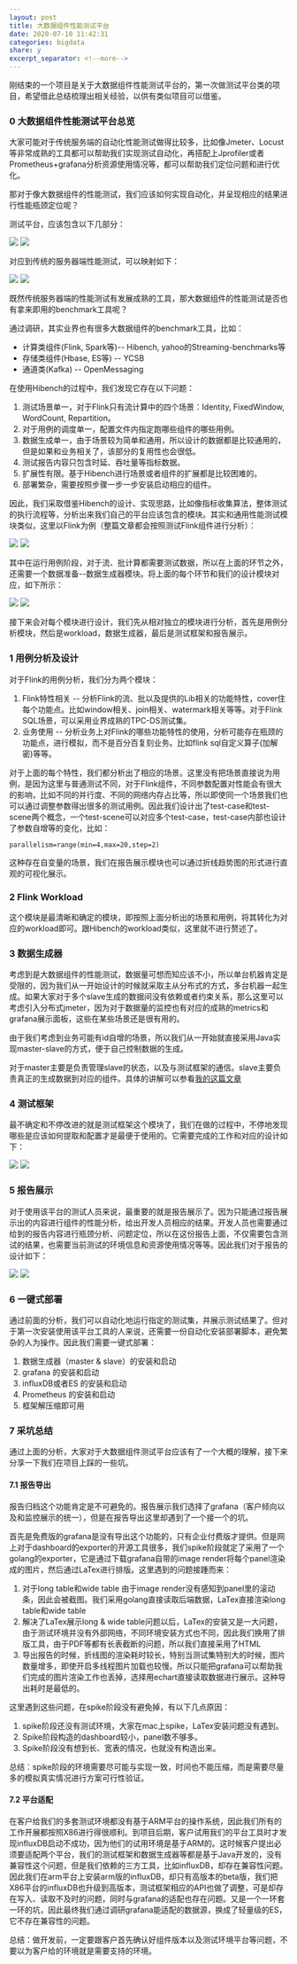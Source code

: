 ```yaml
---
layout: post
title: 大数据组件性能测试平台
date: 2020-07-10 11:42:31
categories: bigdata
share: y
excerpt_separator: <!--more-->
---
```

	
	
<!--more-->
	
刚结束的一个项目是关于大数据组件性能测试平台的，第一次做测试平台类的项目，希望借此总结梳理出相关经验，以供有类似项目可以借鉴。

### 0 大数据组件性能测试平台总览

大家可能对于传统服务端的自动化性能测试做得比较多，比如像Jmeter、Locust等非常成熟的工具都可以帮助我们实现测试自动化，再搭配上Jprofiler或者Prometheus+grafana分析资源使用情况等，都可以帮助我们定位问题和进行优化。

那对于像大数据组件的性能测试，我们应该如何实现自动化，并呈现相应的结果进行性能瓶颈定位呢？

测试平台，应该包含以下几部分：

![](../images/test-framework1.png)
![](/images/test-framework1.png)

对应到传统的服务器端性能测试，可以映射如下：

![](../images/test-framework2.png)
![](/images/test-framework2.png)

既然传统服务器端的性能测试有发展成熟的工具，那大数据组件的性能测试是否也有拿来即用的benchmark工具呢？

通过调研，其实业界也有很多大数据组件的benchmark工具，比如：

- 计算类组件(Flink, Spark等)-- Hibench, yahoo的Streaming-benchmarks等
- 存储类组件(Hbase, ES等) -- YCSB
- 通道类(Kafka) -- OpenMessaging

在使用Hibench的过程中，我们发现它存在以下问题：

1. 测试场景单一，对于Flink只有流计算中的四个场景：Identity, FixedWindow, WordCount, Repartition。
2. 对于用例的调度单一，配置文件内指定跑哪些组件的哪些用例。
3. 数据生成单一，由于场景较为简单和通用，所以设计的数据都是比较通用的，但是如果和业务相关了，该部分的复用性也会很低。
4. 测试报告内容只包含时延、吞吐量等指标数据。
5. 扩展性有限。基于Hibench进行场景或者组件的扩展都是比较困难的。
6. 部署繁杂，需要按照步骤一步一步安装启动相应的组件。

因此，我们采取借鉴Hibench的设计、实现思路，比如像指标收集算法，整体测试的执行流程等，分析出来我们自己的平台应该包含的模块。其实和通用性能测试模块类似，这里以Flink为例（整篇文章都会按照测试Flink组件进行分析）：

![](../images/test-framework3.png)
![](/images/test-framework3.png)

其中在运行用例阶段，对于流、批计算都需要测试数据，所以在上面的环节之外，还需要一个数据准备--数据生成器模块。将上面的每个环节和我们的设计模块对应，如下所示：

![](../images/test-framework4.png)
![](/images/test-framework4.png)


接下来会对每个模块进行设计，我们先从相对独立的模块进行分析，首先是用例分析模块，然后是workload，数据生成器，最后是测试框架和报告展示。

### 1 用例分析及设计

对于Flink的用例分析，我们分为两个模块：

1. Flink特性相关 -- 分析Flink的流、批以及提供的Lib相关的功能特性，cover住每个功能点。比如window相关、join相关、watermark相关等等。对于Flink SQL场景，可以采用业界成熟的TPC-DS测试集。
2. 业务使用 -- 分析业务上对Flink的哪些功能特性的使用，分析可能存在瓶颈的功能点，进行模拟，而不是百分百复刻业务。比如flink sql自定义算子(加解密)等等。

对于上面的每个特性，我们都分析出了相应的场景。这里没有把场景直接说为用例，是因为这里与普通测试不同，对于Flink组件，不同参数配置对性能会有很大的影响，比如不同的并行度、不同的网络内存占比等，所以即使同一个场景我们也可以通过调整参数得出很多的测试用例。因此我们设计出了test-case和test-scene两个概念，一个test-scene可以对应多个test-case，test-case内部也设计了参数自增等的变化，比如：

`parallelism=range(min=4,max=20,step=2)`

这种存在自变量的场景，我们在报告展示模块也可以通过折线趋势图的形式进行直观的可视化展示。

### 2 Flink Workload

这个模块是最清晰和确定的模块，即按照上面分析出的场景和用例，将其转化为对应的workload即可。跟Hibench的workload类似，这里就不进行赘述了。

### 3 数据生成器

考虑到是大数据组件的性能测试，数据量可想而知应该不小，所以单台机器肯定是受限的，因为我们从一开始设计的时候就采取主从分布式的方式，多台机器一起生成。如果大家对于多个slave生成的数据间没有依赖或者约束关系，那么这里可以考虑引入分布式jmeter，因为对于数据量的监控也有对应的成熟的metrics和grafana展示面板，这些在某些场景还是很有用的。

由于我们考虑到业务可能有id自增的场景，所以我们从一开始就直接采用Java实现master-slave的方式，便于自己控制数据的生成。

对于master主要是负责管理slave的状态，以及与测试框架的通信。slave主要负责真正的生成数据到对应的组件。具体的讲解可以参看[我的这篇文章](https://466300750.github.io/multi-thread/2020/06/09/%E6%95%B0%E6%8D%AE%E7%94%9F%E6%88%90%E5%99%A8%E4%BD%BF%E7%94%A8disruptor%E5%AE%9E%E7%8E%B0/)

### 4 测试框架

最不确定和不停改进的就是测试框架这个模块了，我们在做的过程中，不停地发现哪些是应该如何提取和配置才是最便于使用的。它需要完成的工作和对应的设计如下：

![](../images/test-framework5.png)
![](/images/test-framework5.png)

### 5 报告展示

对于使用该平台的测试人员来说，最重要的就是报告展示了。因为只能通过报告展示出的内容进行组件的性能分析，给出开发人员相应的结果。开发人员也需要通过给到的报告内容进行瓶颈分析、问题定位，所以在这份报告上面，不仅需要包含测试的结果，也需要当前测试的环境信息和资源使用情况等等。因此我们对于报告的设计如下：

![](../images/test-framework6.png)
![](/images/test-framework6.png)

### 6 一键式部署

通过前面的分析，我们可以自动化地运行指定的测试集，并展示测试结果了。但对于第一次安装使用该平台工具的人来说，还需要一份自动化安装部署脚本，避免繁杂的人为操作。因此我们需要一键式部署：

1. 数据生成器（master & slave）的安装和启动
2. grafana 的安装和启动
3. influxDB或者ES 的安装和启动
4. Prometheus 的安装和启动
5. 框架解压缩即可用

### 7 采坑总结

通过上面的分析，大家对于大数据组件测试平台应该有了一个大概的理解，接下来分享一下我们在项目上踩的一些坑。

#### 7.1 报告导出

报告归档这个功能肯定是不可避免的。报告展示我们选择了grafana（客户倾向以及和监控展示的统一），但是在报告导出这里却遇到了一个接一个的坑。

首先是免费版的grafana是没有导出这个功能的，只有企业付费版才提供。但是网上对于dashboard的exporter的开源工具很多，我们spike阶段就定了采用了一个golang的exporter，它是通过下载grafana自带的image render将每个panel渲染成的图片，然后通过LaTex进行排版。这里遇到的问题接踵而来：
1. 对于long table和wide table 由于image render没有感知到panel里的滚动条，因此会被截图。我们采用golang直接读取后端数据，LaTex直接渲染long table和wide table
2. 解决了LaTex展示long & wide table问题以后，LaTex的安装又是一大问题，由于测试环境并没有外部网络，不同环境安装方式也不同，因此我们换用了排版工具，由于PDF等都有长表截断的问题，所以我们直接采用了HTML
3. 导出报告的时候，折线图的渲染耗时较长，特别当测试集特别大的时候，图片数量增多，即使开启多线程图片加载也较慢。所以只能把grafana可以帮助我们完成的图片渲染工作也丢掉，选择用echart直接读取数据进行展示。这种导出耗时是最低的。

这里遇到这些问题，在spike阶段没有避免掉，有以下几点原因：

1. spike阶段还没有测试环境，大家在mac上spike，LaTex安装问题没有遇到。
2. Spike阶段构造的dashboard较小，panel数不够多。
3. Spike阶段没有想到长、宽表的情况，也就没有构造出来。

总结：spike阶段的环境需要尽可能与实现一致，时间也不能压缩，而是需要尽量多的模拟真实情况进行方案可行性验证。

#### 7.2 平台适配

在客户给我们的多套测试环境都没有基于ARM平台的操作系统，因此我们所有的工作开展都按照X86进行得很顺利。到项目后期，客户试用我们的平台工具时才发现influxDB启动不成功，因为他们的试用环境是基于ARM的。这时候客户提出必须要适配两个平台，我们的测试框架和数据生成器等都是基于Java开发的，没有兼容性这个问题，但是我们依赖的三方工具，比如influxDB，却存在兼容性问题。因此我们在arm平台上安装arm版的influxDB，却只有高版本的beta版，我们把X86平台的influxDB也升级到高版本，测试框架相应的API也做了调整，可是却存在写入、读取不及时的问题，同时与grafana的适配也存在问题。又是一个一环套一环的坑，因此最终我们通过调研grafana能适配的数据源，换成了轻量级的ES，它不存在兼容性的问题。

总结：做开发前，一定要跟客户首先确认好组件版本以及测试环境平台等问题，不要以为客户给的环境就是需要支持的环境。